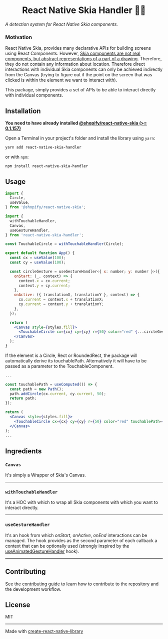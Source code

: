 <h1 align="center">
React Native Skia Handler 🤌🏽
</h1>

_A detection system for React Native Skia components._

### Motivation

React Native Skia, provides many declarative APIs for building screens using React Components. However, [Skia components are not real components, but abstract representations of a part of a drawing](https://github.com/Shopify/react-native-skia/issues/513#issuecomment-1290126304). Therefore, they do not contain any information about location.
Therefore direct interactions with individual Skia components can only be achieved indirectly from the Canvas (trying to figure out if the point on the screen that was clicked is within the element we want to interact with).

This package, simply provides a set of APIs to be able to interact directly with individual components.

## Installation

**You need to have already installed [@shopify/react-native-skia (>= 0.1.157)](https://shopify.github.io/react-native-skia/docs/getting-started/installation)**

Open a Terminal in your project's folder and install the library using `yarn`:

```sh
yarn add react-native-skia-handler
```

or with `npm`:

```sh
npm install react-native-skia-handler
```

## Usage

```jsx
import {
  Circle,
  useValue,
} from '@shopify/react-native-skia';

import {
  withTouchableHandler,
  Canvas,
  useGestureHandler,
} from 'react-native-skia-handler';

const TouchableCircle = withTouchableHandler(Circle);

export default function App() {
  const cx = useValue(100);
  const cy = useValue(100);

  const circleGesture = useGestureHandler<{ x: number; y: number }>({
    onStart: (_, context) => {
      context.x = cx.current;
      context.y = cy.current;
    },
    onActive: ({ translationX, translationY }, context) => {
      cx.current = context.x + translationX;
      cy.current = context.y + translationY;
    },
  });

  return (
    <Canvas style={styles.fill}>
      <TouchableCircle cx={cx} cy={cy} r={50} color="red" {...circleGesture} />
    </Canvas>
  );
}
```

If the element is a Circle, Rect or RoundedRect, the package will automatically derive its touchablePath. Alternatively it will have to be passed as a parameter to the TouchableComponent.

```jsx
...

const touchablePath = useComputed(() => {
  const path = new Path();
  path.addCircle(cx.current, cy.current, 50);
  return path;
});

return (
  <Canvas style={styles.fill}>
    <TouchableCircle cx={cx} cy={cy} r={50} color="red" touchablePath={touchablePath} {...circleGesture} />
  </Canvas>
);
...
```

## Ingredients

### `Canvas`

It's simply a Wrapper of Skia's Canvas.

---

### `withTouchableHandler`

It's a HOC with which to wrap all Skia components with which you want to interact directly.

---

### `useGestureHandler`

It's an hook from which _onStart_, _onActive_, _onEnd_ interactions can be managed. The hook provides as the second parameter of each callback a context that can be optionally used (strongly inspired by the [useAnimatedGestureHandler](https://docs.swmansion.com/react-native-reanimated/docs/2.3.x/api/hooks/useAnimatedGestureHandler/) hook).

---

## Contributing

See the [contributing guide](CONTRIBUTING.md) to learn how to contribute to the repository and the development workflow.

## License

MIT

---

Made with [create-react-native-library](https://github.com/callstack/react-native-builder-bob)
